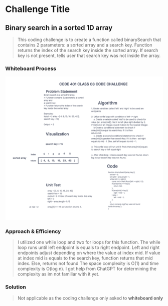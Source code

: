 # Challenge Title
## Binary search in a sorted 1D array
> This coding challenge is to create a function called binarySearch that contains 2 parameters: a sorted array and a search key. Function returns the index of the search key inside the sorted array. If search key is not present, tells user that search key was not inside the array.

### Whiteboard Process
![Binary search in a sorted 1D array](../images/array-binary-search.png)

### Approach & Efficiency
<!-- What approach did you take? Why? What is the Big O space/time for this approach? -->
> I utilized one while loop and two for loops for this function. The while loop runs until left endpoint is equals to right endpoint. Left and right endpoints adjust depending on where the value at index mid. If value at index mid is equals to the search key, function returns that mid index. Else, returns not found
> The space complexity is O(1) and time complexity is O(log n). I got help from ChatGPT for determining the complexity as im not familiar with it yet.

### Solution
<!-- Show how to run your code, and examples of it in action -->
> Not applicable as the coding challenge only asked to **whiteboard only**
